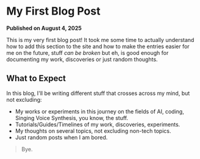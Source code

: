 # My First Blog Post

**Published on August 4, 2025**

This is my very first blog post! It took me some time to actually understand how to add this section to the site and how to make the entries easier for me on the future, stuff *can be broken* but eh, is good enough for documenting my work, discoveries or just random thoughts.


## What to Expect

In this blog, I'll be writing different stuff that crosses across my mind, but not excluding:

*   My works or experiments in this journey on the fields of AI, coding, Singing Voice Synthesis, you know, the stuff.
*   Tutorials/Guides/Timelines of my work, discoveries, experiments.
*   My thoughts on several topics, not excluding non-tech topics.
*   Just random posts when I am bored.


> Bye.
